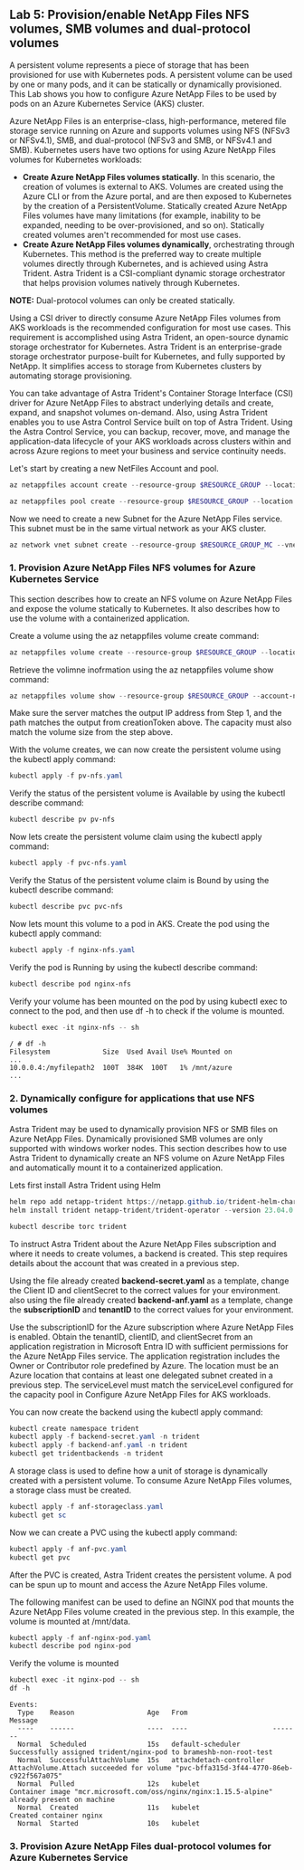 ## Lab 5: Provision/enable NetApp Files NFS volumes, SMB volumes and dual-protocol volumes

A persistent volume represents a piece of storage that has been provisioned for use with Kubernetes pods. A persistent volume can be used by one or many pods, and it can be statically or dynamically provisioned. This Lab shows you how to configure Azure NetApp Files to be used by pods on an Azure Kubernetes Service (AKS) cluster.

Azure NetApp Files is an enterprise-class, high-performance, metered file storage service running on Azure and supports volumes using NFS (NFSv3 or NFSv4.1), SMB, and dual-protocol (NFSv3 and SMB, or NFSv4.1 and SMB). Kubernetes users have two options for using Azure NetApp Files volumes for Kubernetes workloads:

- **Create Azure NetApp Files volumes statically**. In this scenario, the creation of volumes is external to AKS. Volumes are created using the Azure CLI or from the Azure portal, and are then exposed to Kubernetes by the creation of a PersistentVolume. Statically created Azure NetApp Files volumes have many limitations (for example, inability to be expanded, needing to be over-provisioned, and so on). Statically created volumes aren't recommended for most use cases.
- **Create Azure NetApp Files volumes dynamically**, orchestrating through Kubernetes. This method is the preferred way to create multiple volumes directly through Kubernetes, and is achieved using Astra Trident. Astra Trident is a CSI-compliant dynamic storage orchestrator that helps provision volumes natively through Kubernetes.

**NOTE:** Dual-protocol volumes can only be created statically. 

Using a CSI driver to directly consume Azure NetApp Files volumes from AKS workloads is the recommended configuration for most use cases. This requirement is accomplished using Astra Trident, an open-source dynamic storage orchestrator for Kubernetes. Astra Trident is an enterprise-grade storage orchestrator purpose-built for Kubernetes, and fully supported by NetApp. It simplifies access to storage from Kubernetes clusters by automating storage provisioning.

You can take advantage of Astra Trident's Container Storage Interface (CSI) driver for Azure NetApp Files to abstract underlying details and create, expand, and snapshot volumes on-demand. Also, using Astra Trident enables you to use Astra Control Service built on top of Astra Trident. Using the Astra Control Service, you can backup, recover, move, and manage the application-data lifecycle of your AKS workloads across clusters within and across Azure regions to meet your business and service continuity needs.

Let's start by creating a new NetFiles Account and pool.

```powershell
az netappfiles account create --resource-group $RESOURCE_GROUP --location $LOCATION --account-name $ANF_ACCOUNT_NAME

az netappfiles pool create --resource-group $RESOURCE_GROUP --location $LOCATION --account-name $ANF_ACCOUNT_NAME --pool-name $POOL_NAME --size $SIZE --service-level $SERVICE_LEVEL

```

Now we need to create a new Subnet for the Azure NetApp Files service. This subnet must be in the same virtual network as your AKS cluster.

```powershell
az network vnet subnet create --resource-group $RESOURCE_GROUP_MC --vnet-name $VNET_NAME --name $SUBNET_NAME --delegations "Microsoft.Netapp/volumes" --address-prefixes $ADDRESS_PREFIX
```

### 1. Provision Azure NetApp Files NFS volumes for Azure Kubernetes Service

This section describes how to create an NFS volume on Azure NetApp Files and expose the volume statically to Kubernetes. It also describes how to use the volume with a containerized application.

Create a volume using the az netappfiles volume create command:

```powershell
az netappfiles volume create --resource-group $RESOURCE_GROUP --location $LOCATION --account-name $ANF_ACCOUNT_NAME --pool-name $POOL_NAME --name "$VOLUME_NAME" --service-level $SERVICE_LEVEL --vnet $VNET_ID --subnet $SUBNET_ID --usage-threshold $VOLUME_SIZE_GIB --file-path $UNIQUE_FILE_PATH --protocol-types NFSv3
```

Retrieve the volimne inofrmation using the az netappfiles volume show command:

```powershell
az netappfiles volume show --resource-group $RESOURCE_GROUP --account-name $ANF_ACCOUNT_NAME --pool-name $POOL_NAME --volume-name "$VOLUME_NAME" -o JSON
```

Make sure the server matches the output IP address from Step 1, and the path matches the output from creationToken above. The capacity must also match the volume size from the step above. 

With the volume creates, we can now create the persistent volume using the kubectl apply command:

```powershell
kubectl apply -f pv-nfs.yaml
```

Verify the status of the persistent volume is Available by using the kubectl describe command:

```powershell
kubectl describe pv pv-nfs
```

Now lets create the persistent volume claim using the kubectl apply command:

```powershell
kubectl apply -f pvc-nfs.yaml
```

Verify the Status of the persistent volume claim is Bound by using the kubectl describe command:
```powershell
kubectl describe pvc pvc-nfs
```

Now lets mount this volume to a pod in AKS.
Create the pod using the kubectl apply command:

```powershell
kubectl apply -f nginx-nfs.yaml
```

Verify the pod is Running by using the kubectl describe command:

```powershell
kubectl describe pod nginx-nfs
```

Verify your volume has been mounted on the pod by using kubectl exec to connect to the pod, and then use df -h to check if the volume is mounted.

```powershell
kubectl exec -it nginx-nfs -- sh
```
```output
/ # df -h
Filesystem             Size  Used Avail Use% Mounted on
...
10.0.0.4:/myfilepath2  100T  384K  100T   1% /mnt/azure
...
```

### 2. Dynamically configure for applications that use NFS volumes

Astra Trident may be used to dynamically provision NFS or SMB files on Azure NetApp Files. Dynamically provisioned SMB volumes are only supported with windows worker nodes. This section describes how to use Astra Trident to dynamically create an NFS volume on Azure NetApp Files and automatically mount it to a containerized application.

Lets first install Astra Trident using Helm

```powershell
helm repo add netapp-trident https://netapp.github.io/trident-helm-chart   
helm install trident netapp-trident/trident-operator --version 23.04.0  --create-namespace --namespace trident

kubectl describe torc trident
```

To instruct Astra Trident about the Azure NetApp Files subscription and where it needs to create volumes, a backend is created. This step requires details about the account that was created in a previous step.

Using the file already created **backend-secret.yaml** as a template, change the Client ID and clientSecret to the correct values for your environment. also using the file already created **backend-anf.yaml** as a template, change the **subscriptionID** and **tenantID** to the correct values for your environment. 

Use the subscriptionID for the Azure subscription where Azure NetApp Files is enabled. Obtain the tenantID, clientID, and clientSecret from an application registration in Microsoft Entra ID with sufficient permissions for the Azure NetApp Files service. The application registration includes the Owner or Contributor role predefined by Azure. The location must be an Azure location that contains at least one delegated subnet created in a previous step. The serviceLevel must match the serviceLevel configured for the capacity pool in Configure Azure NetApp Files for AKS workloads.

You can now create the backend using the kubectl apply command:

```powershell
kubectl create namespace trident
kubectl apply -f backend-secret.yaml -n trident
kubectl apply -f backend-anf.yaml -n trident
kubectl get tridentbackends -n trident
```

A storage class is used to define how a unit of storage is dynamically created with a persistent volume. To consume Azure NetApp Files volumes, a storage class must be created.

```powershell	
kubectl apply -f anf-storageclass.yaml
kubectl get sc
```

Now we can create a PVC using the kubectl apply command:

```powershell
kubectl apply -f anf-pvc.yaml
kubectl get pvc
```

After the PVC is created, Astra Trident creates the persistent volume. A pod can be spun up to mount and access the Azure NetApp Files volume.

The following manifest can be used to define an NGINX pod that mounts the Azure NetApp Files volume created in the previous step. In this example, the volume is mounted at /mnt/data.

    
```powershell
kubectl apply -f anf-nginx-pod.yaml
kubectl describe pod nginx-pod
```

Verify the volume is mounted

```powershell
kubectl exec -it nginx-pod -- sh
df -h
```

```output
Events:
  Type    Reason                  Age   From                     Message
  ----    ------                  ----  ----                     -------
  Normal  Scheduled               15s   default-scheduler        Successfully assigned trident/nginx-pod to brameshb-non-root-test
  Normal  SuccessfulAttachVolume  15s   attachdetach-controller  AttachVolume.Attach succeeded for volume "pvc-bffa315d-3f44-4770-86eb-c922f567a075"
  Normal  Pulled                  12s   kubelet                  Container image "mcr.microsoft.com/oss/nginx/nginx:1.15.5-alpine" already present on machine
  Normal  Created                 11s   kubelet                  Created container nginx
  Normal  Started                 10s   kubelet     
```



### 3. Provision Azure NetApp Files dual-protocol volumes for Azure Kubernetes Service
